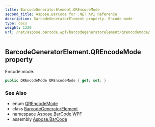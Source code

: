 ```yaml
---
title: BarcodeGeneratorElement.QREncodeMode
second_title: Aspose.BarCode for .NET API Reference
description: BarcodeGeneratorElement property. Encode mode
type: docs
weight: 1220
url: /net/aspose.barcode.wpf/barcodegeneratorelement/qrencodemode/
---
```

## BarcodeGeneratorElement.QREncodeMode property

Encode mode.

```csharp
public QREncodeMode QREncodeMode { get; set; }
```

### See Also

* enum [QREncodeMode](../../../aspose.barcode.generation/qrencodemode/)
* class [BarcodeGeneratorElement](../)
* namespace [Aspose.BarCode.WPF](../../barcodegeneratorelement/)
* assembly [Aspose.BarCode](../../../)


